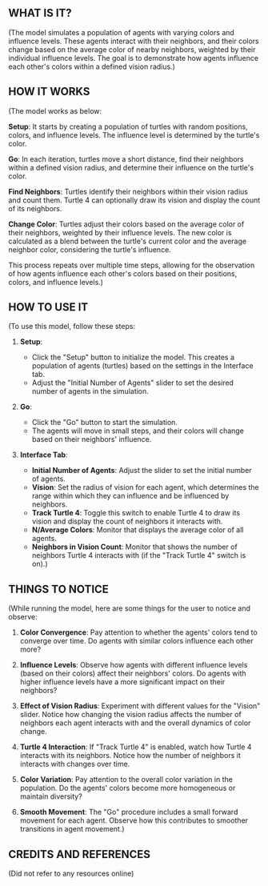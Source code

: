 ## WHAT IS IT?

(The model simulates a population of agents with varying colors and influence levels. These agents interact with their neighbors, and their colors change based on the average color of nearby neighbors, weighted by their individual influence levels. The goal is to demonstrate how agents influence each other's colors within a defined vision radius.)

## HOW IT WORKS

(The model works as below:

**Setup**: It starts by creating a population of turtles with random positions, colors, and influence levels. The influence level is determined by the turtle's color.

**Go**: In each iteration, turtles move a short distance, find their neighbors within a defined vision radius, and determine their influence on the turtle's color.

**Find Neighbors**: Turtles identify their neighbors within their vision radius and count them. Turtle 4 can optionally draw its vision and display the count of its neighbors.

**Change Color**: Turtles adjust their colors based on the average color of their neighbors, weighted by their influence levels. The new color is calculated as a blend between the turtle's current color and the average neighbor color, considering the turtle's influence.

This process repeats over multiple time steps, allowing for the observation of how agents influence each other's colors based on their positions, colors, and influence levels.)

## HOW TO USE IT

(To use this model, follow these steps:

1. **Setup**:
   - Click the "Setup" button to initialize the model. This creates a population of agents (turtles) based on the settings in the Interface tab.
   - Adjust the "Initial Number of Agents" slider to set the desired number of agents in the simulation.

2. **Go**:
   - Click the "Go" button to start the simulation.
   - The agents will move in small steps, and their colors will change based on their neighbors' influence.

3. **Interface Tab**:
   - **Initial Number of Agents**: Adjust the slider to set the initial number of agents.
   - **Vision**: Set the radius of vision for each agent, which determines the range within which they can influence and be influenced by neighbors.
   - **Track Turtle 4**: Toggle this switch to enable Turtle 4 to draw its vision and display the count of neighbors it interacts with.
   - **N/Average Colors**: Monitor that displays the average color of all agents.
   - **Neighbors in Vision Count**: Monitor that shows the number of neighbors Turtle 4 interacts with (if the "Track Turtle 4" switch is on).)

## THINGS TO NOTICE

(While running the model, here are some things for the user to notice and observe:

1. **Color Convergence**: Pay attention to whether the agents' colors tend to converge over time. Do agents with similar colors influence each other more?

2. **Influence Levels**: Observe how agents with different influence levels (based on their colors) affect their neighbors' colors. Do agents with higher influence levels have a more significant impact on their neighbors?

3. **Effect of Vision Radius**: Experiment with different values for the "Vision" slider. Notice how changing the vision radius affects the number of neighbors each agent interacts with and the overall dynamics of color change.

4. **Turtle 4 Interaction**: If "Track Turtle 4" is enabled, watch how Turtle 4 interacts with its neighbors. Notice how the number of neighbors it interacts with changes over time.

5. **Color Variation**: Pay attention to the overall color variation in the population. Do the agents' colors become more homogeneous or maintain diversity?

6. **Smooth Movement**: The "Go" procedure includes a small forward movement for each agent. Observe how this contributes to smoother transitions in agent movement.)


## CREDITS AND REFERENCES
(Did not refer to any resources online)
